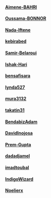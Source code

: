 #### [Aimene-BAHRI](https://github.com/Aimene-BAHRI)
#### [Oussama-BONNOR](https://github.com/oussamabonnor1) 
#### [Nada-Iftene](https://github.com/Nada-Iftene) 
#### [kebirabed](https://github.com/kebirabed)
#### [Samir-Belaroui](https://github.com/Samir-Belaroui)
#### [Ishak-Hari](https://github.com/ishakhari)
#### [bensafisara](https://github.com/bensafisara)
#### [lynda527](https://github.com/lynda527)
#### [mura3132](https://github.com/mura3132)
#### [takatin31](https://github.com/takatin31)
#### [BendabizAdam](https://github.com/BendabizAdam)
#### [DavidInojosa](https://github.com/DavidInojosa)
#### [Prem-Gupta](https://github.com/premgwl)
#### [dadadjamel](https://github.com/dadadjamel)
#### [imadtoubal](https://github.com/imadtoubal)
#### [IndigoWizard](https://github.com/IndigoWizard)
#### [Noelierx](https://github.com/Noelierx)
